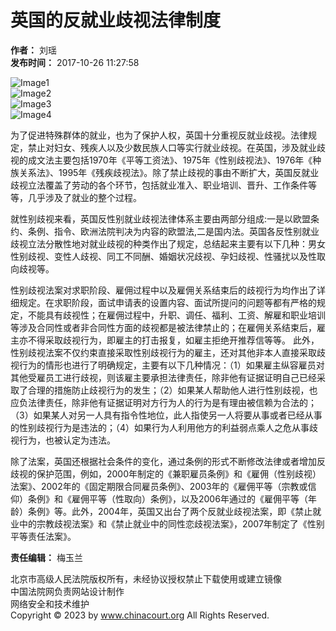 # 英国的反就业歧视法律制度

**作者：** 刘瑶  
**发布时间：** 2017-10-26 11:27:58  

![Image1](/style/images/top1.png)  
![Image2](/style/images/top2.png)  
![Image3](/style/images/top3.png)  
![Image4](/style/images/top4.png)  

为了促进特殊群体的就业，也为了保护人权，英国十分重视反就业歧视。法律规定，禁止对妇女、残疾人以及少数民族人口等实行就业歧视。在英国，涉及就业歧视的成文法主要包括1970年《平等工资法》、1975年《性别歧视法》、1976年《种族关系法》、1995年《残疾歧视法》。除了禁止歧视的事由不断扩大，英国反就业歧视立法覆盖了劳动的各个环节，包括就业准入、职业培训、晋升、工作条件等等，几乎涉及了就业的整个过程。 

就性别歧视来看，英国反性别就业歧视法律体系主要由两部分组成:一是以欧盟条约、条例、指令、欧洲法院判决为内容的欧盟法,二是国内法。英国各反性别就业歧视立法分散性地对就业歧视的种类作出了规定，总结起来主要有以下几种：男女性别歧视、变性人歧视、同工不同酬、婚姻状况歧视、孕妇歧视、性骚扰以及性取向歧视等。 

性别歧视法案对求职阶段、雇佣过程中以及雇佣关系结束后的歧视行为均作出了详细规定。在求职阶段，面试申请表的设置内容、面试所提问的问题等都有严格的规定，不能具有歧视性；在雇佣过程中，升职、调任、福利、工资、解雇和职业培训等涉及合同性或者非合同性方面的歧视都是被法律禁止的；在雇佣关系结束后，雇主亦不得采取歧视行为，即雇主的打击报复，如雇主拒绝开推荐信等等。 
此外，性别歧视法案不仅约束直接采取性别歧视行为的雇主，还对其他非本人直接采取歧视行为的情形也进行了明确规定，主要有以下几种情况：（1）如果雇主纵容雇员对其他受雇员工进行歧视，则该雇主要承担法律责任，除非他有证据证明自己已经采取了合理的措施防止歧视行为的发生；（2）如果某人帮助他人进行性别歧视，也应负法律责任，除非他有证据证明对方行为人的行为是有理由被信赖为合法的；（3）如果某人对另一人具有指令性地位，此人指使另一人将要从事或者已经从事的性别歧视行为是违法的；（4）如果行为人利用他方的利益弱点乘人之危从事歧视行为，也被认定为违法。 

除了法案，英国还根据社会条件的变化，通过条例的形式不断修改法律或者增加反歧视的保护范围，例如，2000年制定的《兼职雇员条例》和《雇佣（性别歧视）法案》、2002年的《固定期限合同雇员条例》、2003年的《雇佣平等（宗教或信仰）条例》和《雇佣平等（性取向）条例》，以及2006年通过的《雇佣平等（年龄）条例》等。此外，2004年，英国又出台了两个反就业歧视法案，即《禁止就业中的宗教歧视法案》和《禁止就业中的同性恋歧视法案》，2007年制定了《性别平等责任法案》。  

**责任编辑：** 梅玉兰  

北京市高级人民法院版权所有，未经协议授权禁止下载使用或建立镜像  
中国法院网负责网站设计制作  
网络安全和技术维护  
Copyright © 2023 by www.chinacourt.org All Rights Reserved. 
<!-- tcd_original_link https://bjgy.bjcourt.gov.cn/article/detail/2017/12/id/3101185.shtml -->
